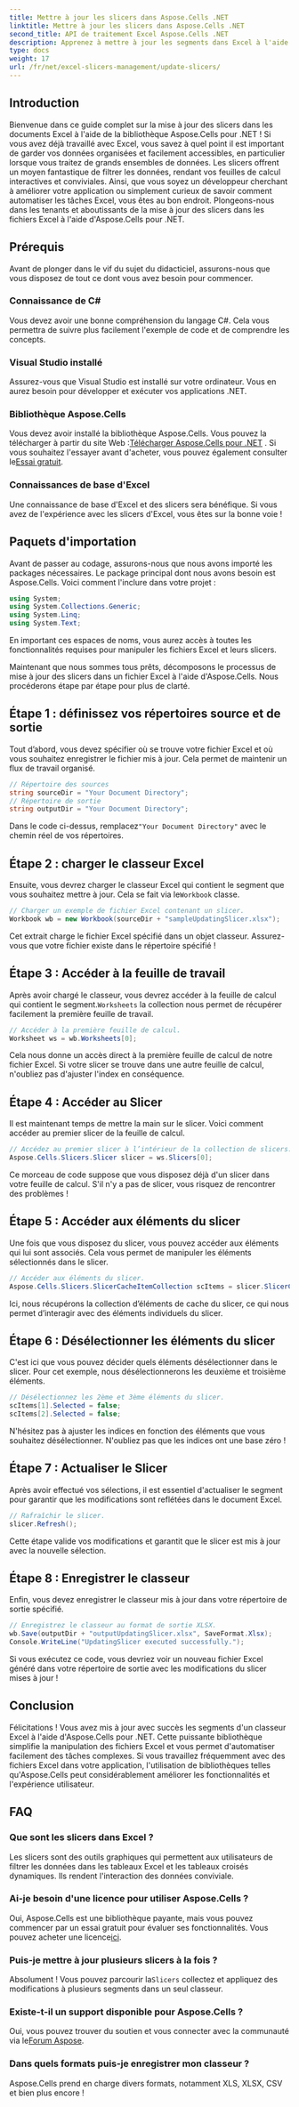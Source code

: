 ```yaml
---
title: Mettre à jour les slicers dans Aspose.Cells .NET
linktitle: Mettre à jour les slicers dans Aspose.Cells .NET
second_title: API de traitement Excel Aspose.Cells .NET
description: Apprenez à mettre à jour les segments dans Excel à l'aide d'Aspose.Cells pour .NET avec ce guide étape par étape et améliorez vos compétences en analyse de données.
type: docs
weight: 17
url: /fr/net/excel-slicers-management/update-slicers/
---
```

## Introduction
Bienvenue dans ce guide complet sur la mise à jour des slicers dans les documents Excel à l'aide de la bibliothèque Aspose.Cells pour .NET ! Si vous avez déjà travaillé avec Excel, vous savez à quel point il est important de garder vos données organisées et facilement accessibles, en particulier lorsque vous traitez de grands ensembles de données. Les slicers offrent un moyen fantastique de filtrer les données, rendant vos feuilles de calcul interactives et conviviales. Ainsi, que vous soyez un développeur cherchant à améliorer votre application ou simplement curieux de savoir comment automatiser les tâches Excel, vous êtes au bon endroit. Plongeons-nous dans les tenants et aboutissants de la mise à jour des slicers dans les fichiers Excel à l'aide d'Aspose.Cells pour .NET.
## Prérequis
Avant de plonger dans le vif du sujet du didacticiel, assurons-nous que vous disposez de tout ce dont vous avez besoin pour commencer.
### Connaissance de C#
Vous devez avoir une bonne compréhension du langage C#. Cela vous permettra de suivre plus facilement l'exemple de code et de comprendre les concepts.
### Visual Studio installé
Assurez-vous que Visual Studio est installé sur votre ordinateur. Vous en aurez besoin pour développer et exécuter vos applications .NET. 
### Bibliothèque Aspose.Cells
 Vous devez avoir installé la bibliothèque Aspose.Cells. Vous pouvez la télécharger à partir du site Web :[Télécharger Aspose.Cells pour .NET](https://releases.aspose.com/cells/net/) . Si vous souhaitez l'essayer avant d'acheter, vous pouvez également consulter le[Essai gratuit](https://releases.aspose.com/).
### Connaissances de base d'Excel
Une connaissance de base d'Excel et des slicers sera bénéfique. Si vous avez de l'expérience avec les slicers d'Excel, vous êtes sur la bonne voie !
## Paquets d'importation
Avant de passer au codage, assurons-nous que nous avons importé les packages nécessaires. Le package principal dont nous avons besoin est Aspose.Cells. Voici comment l'inclure dans votre projet :
```csharp
using System;
using System.Collections.Generic;
using System.Linq;
using System.Text;
```
En important ces espaces de noms, vous aurez accès à toutes les fonctionnalités requises pour manipuler les fichiers Excel et leurs slicers.

Maintenant que nous sommes tous prêts, décomposons le processus de mise à jour des slicers dans un fichier Excel à l'aide d'Aspose.Cells. Nous procéderons étape par étape pour plus de clarté.
## Étape 1 : définissez vos répertoires source et de sortie
Tout d’abord, vous devez spécifier où se trouve votre fichier Excel et où vous souhaitez enregistrer le fichier mis à jour. Cela permet de maintenir un flux de travail organisé.
```csharp
// Répertoire des sources
string sourceDir = "Your Document Directory";
// Répertoire de sortie
string outputDir = "Your Document Directory";
```
 Dans le code ci-dessus, remplacez`"Your Document Directory"` avec le chemin réel de vos répertoires. 
## Étape 2 : charger le classeur Excel
 Ensuite, vous devrez charger le classeur Excel qui contient le segment que vous souhaitez mettre à jour. Cela se fait via le`Workbook` classe.
```csharp
// Charger un exemple de fichier Excel contenant un slicer.
Workbook wb = new Workbook(sourceDir + "sampleUpdatingSlicer.xlsx");
```
Cet extrait charge le fichier Excel spécifié dans un objet classeur. Assurez-vous que votre fichier existe dans le répertoire spécifié !
## Étape 3 : Accéder à la feuille de travail
 Après avoir chargé le classeur, vous devrez accéder à la feuille de calcul qui contient le segment.`Worksheets` la collection nous permet de récupérer facilement la première feuille de travail.
```csharp
// Accéder à la première feuille de calcul.
Worksheet ws = wb.Worksheets[0];
```
Cela nous donne un accès direct à la première feuille de calcul de notre fichier Excel. Si votre slicer se trouve dans une autre feuille de calcul, n'oubliez pas d'ajuster l'index en conséquence.
## Étape 4 : Accéder au Slicer
Il est maintenant temps de mettre la main sur le slicer. Voici comment accéder au premier slicer de la feuille de calcul.
```csharp
// Accédez au premier slicer à l’intérieur de la collection de slicers.
Aspose.Cells.Slicers.Slicer slicer = ws.Slicers[0];
```
Ce morceau de code suppose que vous disposez déjà d'un slicer dans votre feuille de calcul. S'il n'y a pas de slicer, vous risquez de rencontrer des problèmes !
## Étape 5 : Accéder aux éléments du slicer
Une fois que vous disposez du slicer, vous pouvez accéder aux éléments qui lui sont associés. Cela vous permet de manipuler les éléments sélectionnés dans le slicer.
```csharp
// Accéder aux éléments du slicer.
Aspose.Cells.Slicers.SlicerCacheItemCollection scItems = slicer.SlicerCache.SlicerCacheItems;
```
Ici, nous récupérons la collection d’éléments de cache du slicer, ce qui nous permet d’interagir avec des éléments individuels du slicer.
## Étape 6 : Désélectionner les éléments du slicer
C'est ici que vous pouvez décider quels éléments désélectionner dans le slicer. Pour cet exemple, nous désélectionnerons les deuxième et troisième éléments.
```csharp
// Désélectionnez les 2ème et 3ème éléments du slicer.
scItems[1].Selected = false;
scItems[2].Selected = false;
```
N'hésitez pas à ajuster les indices en fonction des éléments que vous souhaitez désélectionner. N'oubliez pas que les indices ont une base zéro !
## Étape 7 : Actualiser le Slicer
Après avoir effectué vos sélections, il est essentiel d'actualiser le segment pour garantir que les modifications sont reflétées dans le document Excel.
```csharp
// Rafraîchir le slicer.
slicer.Refresh();
```
Cette étape valide vos modifications et garantit que le slicer est mis à jour avec la nouvelle sélection.
## Étape 8 : Enregistrer le classeur
Enfin, vous devez enregistrer le classeur mis à jour dans votre répertoire de sortie spécifié.
```csharp
// Enregistrez le classeur au format de sortie XLSX.
wb.Save(outputDir + "outputUpdatingSlicer.xlsx", SaveFormat.Xlsx);
Console.WriteLine("UpdatingSlicer executed successfully.");
```
Si vous exécutez ce code, vous devriez voir un nouveau fichier Excel généré dans votre répertoire de sortie avec les modifications du slicer mises à jour !
## Conclusion
Félicitations ! Vous avez mis à jour avec succès les segments d'un classeur Excel à l'aide d'Aspose.Cells pour .NET. Cette puissante bibliothèque simplifie la manipulation des fichiers Excel et vous permet d'automatiser facilement des tâches complexes. Si vous travaillez fréquemment avec des fichiers Excel dans votre application, l'utilisation de bibliothèques telles qu'Aspose.Cells peut considérablement améliorer les fonctionnalités et l'expérience utilisateur.
## FAQ
### Que sont les slicers dans Excel ?
Les slicers sont des outils graphiques qui permettent aux utilisateurs de filtrer les données dans les tableaux Excel et les tableaux croisés dynamiques. Ils rendent l'interaction des données conviviale.
### Ai-je besoin d'une licence pour utiliser Aspose.Cells ?
 Oui, Aspose.Cells est une bibliothèque payante, mais vous pouvez commencer par un essai gratuit pour évaluer ses fonctionnalités. Vous pouvez acheter une licence[ici](https://purchase.aspose.com/buy).
### Puis-je mettre à jour plusieurs slicers à la fois ?
 Absolument ! Vous pouvez parcourir la`Slicers` collectez et appliquez des modifications à plusieurs segments dans un seul classeur.
### Existe-t-il un support disponible pour Aspose.Cells ?
 Oui, vous pouvez trouver du soutien et vous connecter avec la communauté via le[Forum Aspose](https://forum.aspose.com/c/cells/9).
### Dans quels formats puis-je enregistrer mon classeur ?
Aspose.Cells prend en charge divers formats, notamment XLS, XLSX, CSV et bien plus encore !